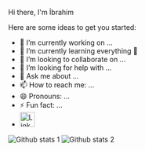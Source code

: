Hi there, I'm İbrahim 

Here are some ideas to get you started:

- 🔭 I’m currently working on ...
- 🌱  I’m currently learning everything 🤣
- 👯 I’m looking to collaborate on ...
- 🤔 I’m looking for help with ...
- 💬 Ask me about ...
- 📫 How to reach me: ...
- 😄 Pronouns: ...
- ⚡ Fun fact: ...
- <a href="https://www.linkedin.com/in/ibrahim-akkul-1a6075233/" rel="nofollow"><img src="https://static-00.iconduck.com/assets.00/linkedin-emoji-512x512-mx3d67rm.png" alt="Linkedin" style="width:30px;"/></a>


![Github stats 1](https://github-readme-stats.vercel.app/api?username=ibrahimakkul&show_icons=true&theme=gradient)
![Github stats 2](https://github-readme-stats.vercel.app/api?username=ibrahimakkul&show_icons=true&theme=radical)


